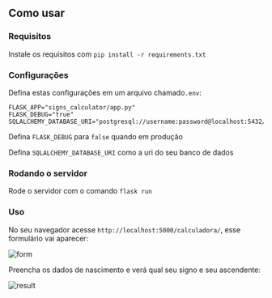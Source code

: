 ## Como usar

### Requisitos

Instale os requisitos com `pip install -r requirements.txt`

### Configurações

Defina estas configurações em um arquivo chamado`.env`:

    FLASK_APP="signs_calculator/app.py"
    FLASK_DEBUG="true"
    SQLALCHEMY_DATABASE_URI="postgresql://username:password@localhost:5432/test"

Defina `FLASK_DEBUG` para `false` quando em produção

Defina `SQLALCHEMY_DATABASE_URI` como a uri do seu banco de dados

### Rodando o servidor

Rode o servidor com o comando `flask run`

### Uso

No seu navegador acesse `http://localhost:5000/calculadora/`, esse formulário vai aparecer:

![form](https://user-images.githubusercontent.com/110130850/186147454-65996fd2-6474-4c21-bbe9-5f77e7c985ee.png)

Preencha os dados de nascimento e verá qual seu signo e seu ascendente:

![result](https://user-images.githubusercontent.com/110130850/186147689-5167422d-3a6c-4513-abab-66bf26423bd3.png)

